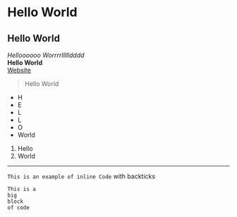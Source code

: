 # Hello World
## Hello World
*Helloooooo Worrrrllllldddd*  
**Hello World**  
[Website](https://fionaains.github.io/cse-15l-lab-reports/)  
> Hello World
* H
* E
* L
* L
* O
* World  
1. Hello
2. World  
***  
`This is an example of inline Code` with backticks  
```
This is a 
big
block
of code
```
